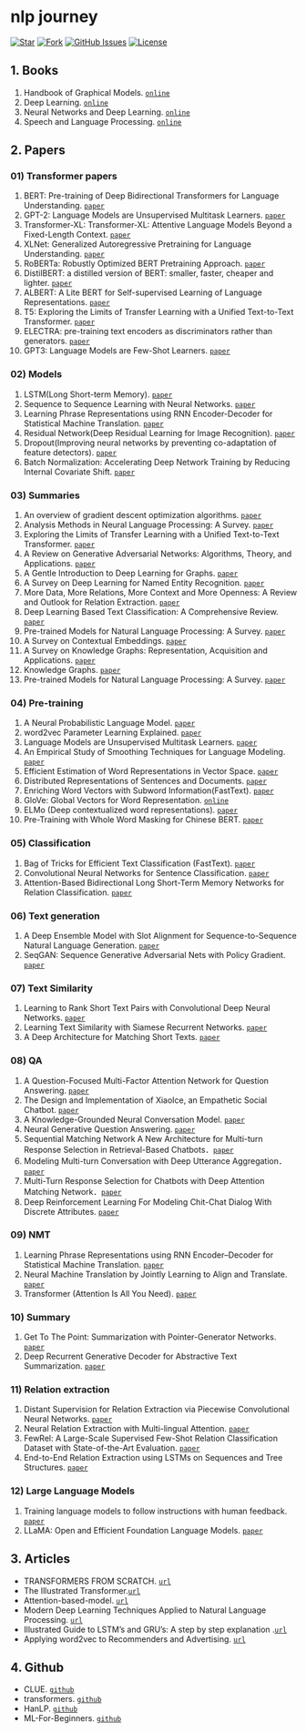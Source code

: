 # nlp journey

[![Star](https://img.shields.io/github/stars/msgiii/nlp-journey?color=success)](https://github.com/msgi/nlp-journey/)
[![Fork](https://img.shields.io/github/forks/msgiii/nlp-journey)](https://github.com/msgi/nlp-journey/fork)
[![GitHub Issues](https://img.shields.io/github/issues/msgiii/nlp-journey?color=success)](https://github.com/msgi/nlp-journey/issues)
[![License](https://img.shields.io/badge/license-Apache%202-blue)](https://github.com/msgiii/nlp-journey)


## 1. Books

1. Handbook of Graphical Models. [`online`](https://stat.ethz.ch/~maathuis/papers/Handbook.pdf)
2. Deep Learning. [`online`](https://www.deeplearningbook.org/)
3. Neural Networks and Deep Learning. [`online`](http://neuralnetworksanddeeplearning.com/)
4. Speech and Language Processing. [`online`](http://web.stanford.edu/~jurafsky/slp3/ed3book.pdf)

## 2. Papers

### 01) Transformer papers

1. BERT: Pre-training of Deep Bidirectional Transformers for Language Understanding. [`paper`](https://arxiv.org/abs/1810.04805)
2. GPT-2: Language Models are Unsupervised Multitask Learners. [`paper`](https://blog.openai.com/better-language-models/)
3. Transformer-XL: Transformer-XL: Attentive Language Models Beyond a Fixed-Length Context. [`paper`](https://arxiv.org/abs/1901.02860)
4. XLNet: Generalized Autoregressive Pretraining for Language Understanding. [`paper`](https://arxiv.org/abs/1906.08237)
5. RoBERTa: Robustly Optimized BERT Pretraining Approach. [`paper`](https://arxiv.org/abs/1907.11692)
6. DistilBERT: a distilled version of BERT: smaller, faster, cheaper and lighter. [`paper`](https://arxiv.org/abs/1910.01108)
7. ALBERT: A Lite BERT for Self-supervised Learning of Language Representations. [`paper`](https://arxiv.org/abs/1909.11942)
8. T5: Exploring the Limits of Transfer Learning with a Unified Text-to-Text Transformer. [`paper`](https://arxiv.org/abs/1910.10683)
9. ELECTRA: pre-training text encoders as discriminators rather than generators. [`paper`](https://openreview.net/pdf?id=r1xMH1BtvB)
10. GPT3: Language Models are Few-Shot Learners. [`paper`](https://arxiv.org/pdf/2005.14165.pdf)


### 02) Models

1. LSTM(Long Short-term Memory). [`paper`](http://www.bioinf.jku.at/publications/older/2604.pdf)
2. Sequence to Sequence Learning with Neural Networks. [`paper`](https://arxiv.org/pdf/1409.3215.pdf)
3. Learning Phrase Representations using RNN Encoder-Decoder for Statistical Machine Translation. [`paper`](https://arxiv.org/pdf/1406.1078.pdf)
4. Residual Network(Deep Residual Learning for Image Recognition). [`paper`](https://arxiv.org/pdf/1512.03385.pdf)
5. Dropout(Improving neural networks by preventing co-adaptation of feature detectors). [`paper`](https://arxiv.org/pdf/1207.0580.pdf)
6. Batch Normalization: Accelerating Deep Network Training by Reducing Internal Covariate Shift. [`paper`](https://arxiv.org/pdf/1502.03167.pdf)

### 03) Summaries

1. An overview of gradient descent optimization algorithms. [`paper`](https://arxiv.org/pdf/1609.04747.pdf)
2. Analysis Methods in Neural Language Processing: A Survey. [`paper`](https://arxiv.org/pdf/1812.08951.pdf)
3. Exploring the Limits of Transfer Learning with a Unified Text-to-Text Transformer. [`paper`](https://arxiv.org/pdf/1910.10683.pdf)
4. A Review on Generative Adversarial Networks: Algorithms, Theory, and Applications. [`paper`](https://arxiv.org/pdf/2001.06937.pdf)
5. A Gentle Introduction to Deep Learning for Graphs. [`paper`](https://arxiv.org/pdf/1912.12693.pdf)
6. A Survey on Deep Learning for Named Entity Recognition. [`paper`](https://arxiv.org/pdf/1812.09449.pdf)
7. More Data, More Relations, More Context and More Openness: A Review and Outlook for Relation Extraction. [`paper`](https://arxiv.org/pdf/2004.03186.pdf)
8. Deep Learning Based Text Classification: A Comprehensive Review. [`paper`](https://arxiv.org/pdf/2004.03705.pdf)
9. Pre-trained Models for Natural Language Processing: A Survey. [`paper`](https://arxiv.org/pdf/2003.08271.pdf)
10. A Survey on Contextual Embeddings. [`paper`](https://arxiv.org/pdf/2003.07278.pdf)
11. A Survey on Knowledge Graphs: Representation, Acquisition and Applications. [`paper`](https://arxiv.org/pdf/2002.00388.pdf)
12. Knowledge Graphs. [`paper`](https://arxiv.org/pdf/2003.02320v2.pdf)
13. Pre-trained Models for Natural Language Processing: A Survey. [`paper`](https://arxiv.org/pdf/2003.08271.pdf)

### 04) Pre-training

1. A Neural Probabilistic Language Model. [`paper`](https://www.researchgate.net/publication/221618573_A_Neural_Probabilistic_Language_Model)
2. word2vec Parameter Learning Explained. [`paper`](https://arxiv.org/pdf/1411.2738.pdf)
3. Language Models are Unsupervised Multitask Learners. [`paper`](https://d4mucfpksywv.cloudfront.net/better-language-models/language-models.pdf)
4. An Empirical Study of Smoothing Techniques for Language Modeling. [`paper`](https://dash.harvard.edu/bitstream/handle/1/25104739/tr-10-98.pdf?sequence=1)
5. Efficient Estimation of Word Representations in Vector Space. [`paper`](https://arxiv.org/pdf/1301.3781.pdf)
6. Distributed Representations of Sentences and Documents. [`paper`](https://arxiv.org/pdf/1405.4053.pdf)
7. Enriching Word Vectors with Subword Information(FastText). [`paper`](https://arxiv.org/pdf/1607.04606.pdf)
8. GloVe: Global Vectors for Word Representation. [`online`](https://nlp.stanford.edu/projects/glove/)
9. ELMo (Deep contextualized word representations). [`paper`](https://arxiv.org/pdf/1802.05365.pdf)
10. Pre-Training with Whole Word Masking for Chinese BERT. [`paper`](https://arxiv.org/pdf/1906.08101.pdf)

### 05) Classification

1. Bag of Tricks for Efficient Text Classification (FastText). [`paper`](https://arxiv.org/pdf/1607.01759.pdf)
2. Convolutional Neural Networks for Sentence Classification. [`paper`](https://arxiv.org/pdf/1408.5882.pdf)
3. Attention-Based Bidirectional Long Short-Term Memory Networks for Relation Classification. [`paper`](http://www.aclweb.org/anthology/P16-2034)

### 06) Text generation

1. A Deep Ensemble Model with Slot Alignment for Sequence-to-Sequence Natural Language Generation. [`paper`](https://arxiv.org/pdf/1805.06553.pdf)
2. SeqGAN: Sequence Generative Adversarial Nets with Policy Gradient. [`paper`](https://arxiv.org/pdf/1609.05473.pdf)

### 07) Text Similarity

1. Learning to Rank Short Text Pairs with Convolutional Deep Neural Networks. [`paper`](http://citeseerx.ist.psu.edu/viewdoc/download?doi=10.1.1.723.6492&rep=rep1&type=pdf)
2. Learning Text Similarity with Siamese Recurrent Networks. [`paper`](https://www.aclweb.org/anthology/W16-1617)
3. A Deep Architecture for Matching Short Texts. [`paper`](http://papers.nips.cc/paper/5019-a-deep-architecture-for-matching-short-texts.pdf)

### 08) QA

1. A Question-Focused Multi-Factor Attention Network for Question Answering. [`paper`](https://arxiv.org/pdf/1801.08290.pdf)
2. The Design and Implementation of XiaoIce, an Empathetic Social Chatbot. [`paper`](https://arxiv.org/pdf/1812.08989.pdf)
3. A Knowledge-Grounded Neural Conversation Model. [`paper`](https://arxiv.org/pdf/1702.01932.pdf)
4. Neural Generative Question Answering. [`paper`](https://arxiv.org/pdf/1512.01337v1.pdf)
5. Sequential Matching Network A New Architecture for Multi-turn Response Selection in Retrieval-Based Chatbots．[`paper`](https://arxiv.org/abs/1612.01627)
6. Modeling Multi-turn Conversation with Deep Utterance Aggregation．[`paper`](https://arxiv.org/pdf/1806.09102.pdf)
7. Multi-Turn Response Selection for Chatbots with Deep Attention Matching Network．[`paper`](https://www.aclweb.org/anthology/P18-1103)
8. Deep Reinforcement Learning For Modeling Chit-Chat Dialog With Discrete Attributes. [`paper`](https://arxiv.org/pdf/1907.02848.pdf)

### 09) NMT

1. Learning Phrase Representations using RNN Encoder–Decoder for Statistical Machine Translation. [`paper`](https://arxiv.org/pdf/1406.1078v3.pdf)
2. Neural Machine Translation by Jointly Learning to Align and Translate. [`paper`](https://arxiv.org/pdf/1409.0473.pdf)
3. Transformer (Attention Is All You Need). [`paper`](https://arxiv.org/pdf/1706.03762.pdf)

### 10) Summary

1. Get To The Point: Summarization with Pointer-Generator Networks. [`paper`](https://arxiv.org/pdf/1704.04368.pdf)
2. Deep Recurrent Generative Decoder for Abstractive Text Summarization. [`paper`](https://aclweb.org/anthology/D17-1222)

### 11) Relation extraction

1. Distant Supervision for Relation Extraction via Piecewise Convolutional Neural Networks. [`paper`](https://www.aclweb.org/anthology/D15-1203)
2. Neural Relation Extraction with Multi-lingual Attention. [`paper`](https://www.aclweb.org/anthology/P17-1004)
3. FewRel: A Large-Scale Supervised Few-Shot Relation Classification Dataset with State-of-the-Art Evaluation. [`paper`](https://aclweb.org/anthology/D18-1514)
4. End-to-End Relation Extraction using LSTMs on Sequences and Tree Structures. [`paper`](https://www.aclweb.org/anthology/P16-1105)

### 12) Large Language Models

1. Training language models to follow instructions with human feedback. [`paper`](https://arxiv.org/pdf/2203.02155.pdf)
2. LLaMA: Open and Efficient Foundation Language Models. [`paper`](https://arxiv.org/pdf/2302.13971.pdf)

## 3. Articles

- TRANSFORMERS FROM SCRATCH. [`url`](http://peterbloem.nl/blog/transformers)
- The Illustrated Transformer.[`url`](https://jalammar.github.io/illustrated-transformer/)
- Attention-based-model. [`url`](http://www.wildml.com/2016/01/attention-and-memory-in-deep-learning-and-nlp/)
- Modern Deep Learning Techniques Applied to Natural Language Processing. [`url`](https://nlpoverview.com/)
- Illustrated Guide to LSTM’s and GRU’s: A step by step explanation
.[`url`](https://towardsdatascience.com/illustrated-guide-to-lstms-and-gru-s-a-step-by-step-explanation-44e9eb85bf21)
- Applying word2vec to Recommenders and Advertising. [`url`](http://mccormickml.com/2018/06/15/applying-word2vec-to-recommenders-and-advertising/)


## 4. Github

* CLUE. [`github`](https://github.com/CLUEbenchmark/CLUE)
* transformers. [`github`](https://github.com/huggingface/transformers)
* HanLP. [`github`](https://github.com/hankcs/HanLP)
* ML-For-Beginners. [`github`](https://github.com/microsoft/ML-For-Beginners.git)

